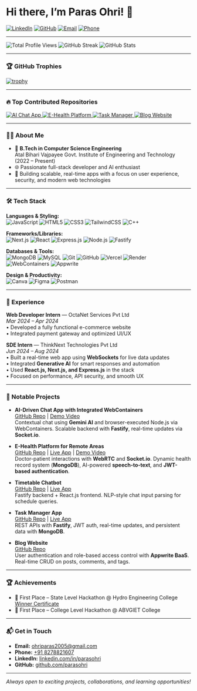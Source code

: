 # Hi there, I’m Paras Ohri! 👋

[![LinkedIn](https://img.shields.io/badge/LinkedIn-blue?logo=linkedin&logoColor=white&style=flat-square)](https://www.linkedin.com/in/parasohri)
[![GitHub](https://img.shields.io/badge/GitHub-181717?logo=github&logoColor=white&style=flat-square)](https://github.com/parasohri)
[![Email](https://img.shields.io/badge/Email-D14836?logo=gmail&logoColor=white&style=flat-square)](mailto:ohriparas2005@gmail.com)
[![Phone](https://img.shields.io/badge/Phone-8278821607-green?style=flat-square)](tel:+918278821607)

---

![Total Profile Views](https://komarev.com/ghpvc/?username=parasohri&label=Profile%20Views&color=0e75b6)
![GitHub Streak](https://github-readme-streak-stats.herokuapp.com/?user=parasohri)
![GitHub Stats](https://github-readme-stats.vercel.app/api?username=parasohri&show_icons=true&count_private=true&hide=issues&theme=radical)

---

### 🏆 GitHub Trophies

[![trophy](https://github-profile-trophy.vercel.app/?username=parasohri&theme=radical&no-frame=true&column=7)](https://github.com/parasohri)

---

### 🔥 Top Contributed Repositories

<p align="left">
  <a href="https://github.com/parasohri/AICHATAPPWITHINBUILTWEBCONTAINER">
    <img src="https://github-readme-stats.vercel.app/api/pin/?username=parasohri&repo=AICHATAPPWITHINBUILTWEBCONTAINER&theme=radical" alt="AI Chat App"/>
  </a>
  <a href="https://github.com/parasohri/himarogya">
    <img src="https://github-readme-stats.vercel.app/api/pin/?username=parasohri&repo=himarogya&theme=radical" alt="E-Health Platform"/>
  </a>
  <a href="https://github.com/parasohri/task-manger">
    <img src="https://github-readme-stats.vercel.app/api/pin/?username=parasohri&repo=task-manger&theme=radical" alt="Task Manager"/>
  </a>
  <a href="https://github.com/parasohri/vlog-website-react">
    <img src="https://github-readme-stats.vercel.app/api/pin/?username=parasohri&repo=vlog-website-react&theme=radical" alt="Blog Website"/>
  </a>
</p>

---

### 👨‍💻 About Me

- 🏫 **B.Tech in Computer Science Engineering**  
  Atal Bihari Vajpayee Govt. Institute of Engineering and Technology (2022 – Present)
- 🌐 Passionate full-stack developer and AI enthusiast
- 🚀 Building scalable, real-time apps with a focus on user experience, security, and modern web technologies

---

### 🛠️ Tech Stack

**Languages & Styling:**  
![JavaScript](https://img.shields.io/badge/-JavaScript-F7DF1E?logo=javascript&logoColor=black)
![HTML5](https://img.shields.io/badge/-HTML5-E34F26?logo=html5&logoColor=white)
![CSS3](https://img.shields.io/badge/-CSS3-1572B6?logo=css3&logoColor=white)
![TailwindCSS](https://img.shields.io/badge/-TailwindCSS-38B2AC?logo=tailwind-css&logoColor=white)
![C++](https://img.shields.io/badge/-C++-00599C?logo=c%2B%2B&logoColor=white)

**Frameworks/Libraries:**  
![Next.js](https://img.shields.io/badge/-Next.js-000000?logo=nextdotjs&logoColor=white)
![React](https://img.shields.io/badge/-React-61DAFB?logo=react&logoColor=black)
![Express.js](https://img.shields.io/badge/-Express.js-000000?logo=express&logoColor=white)
![Node.js](https://img.shields.io/badge/-Node.js-339933?logo=nodedotjs&logoColor=white)
![Fastify](https://img.shields.io/badge/-Fastify-000000?logo=fastify&logoColor=white)

**Databases & Tools:**  
![MongoDB](https://img.shields.io/badge/-MongoDB-47A248?logo=mongodb&logoColor=white)
![MySQL](https://img.shields.io/badge/-MySQL-4479A1?logo=mysql&logoColor=white)
![Git](https://img.shields.io/badge/-Git-F05032?logo=git&logoColor=white)
![GitHub](https://img.shields.io/badge/-GitHub-181717?logo=github&logoColor=white)
![Vercel](https://img.shields.io/badge/-Vercel-000000?logo=vercel&logoColor=white)
![Render](https://img.shields.io/badge/-Render-46E3B7?logo=render&logoColor=white)
![WebContainers](https://img.shields.io/badge/-WebContainers-4E9BCD?logo=code&logoColor=white)
![Appwrite](https://img.shields.io/badge/-Appwrite-F02E65?logo=appwrite&logoColor=white)

**Design & Productivity:**  
![Canva](https://img.shields.io/badge/-Canva-00C4CC?logo=canva&logoColor=white)
![Figma](https://img.shields.io/badge/-Figma-F24E1E?logo=figma&logoColor=white)
![Postman](https://img.shields.io/badge/-Postman-FF6C37?logo=postman&logoColor=white)

---

### 💼 Experience

**Web Developer Intern** — OctaNet Services Pvt Ltd  
_Mar 2024 – Apr 2024_  
• Developed a fully functional e-commerce website  
• Integrated payment gateway and optimized UI/UX

**SDE Intern** — ThinkNext Technologies Pvt Ltd  
_Jun 2024 – Aug 2024_  
• Built a real-time web app using **WebSockets** for live data updates  
• Integrated **Generative AI** for smart responses and automation  
• Used **React.js, Next.js, and Express.js** in the stack  
• Focused on performance, API security, and smooth UX

---

### 🚀 Notable Projects

- **AI-Driven Chat App with Integrated WebContainers**  
  [GitHub Repo](https://github.com/parasohri/AICHATAPPWITHINBUILTWEBCONTAINER) | [Demo Video](https://youtu.be/s3tgEeDgao8?si=4Di2wPyeE4fMCNEe)  
  Contextual chat using **Gemini AI** and browser-executed Node.js via WebContainers. Scalable backend with **Fastify**, real-time updates via **Socket.io**.

- **E-Health Platform for Remote Areas**  
  [GitHub Repo](https://github.com/parasohri/himarogya) | [Live App](https://hackathontesting-1-l1av.onrender.com/) | [Demo Video](https://youtu.be/OtUa5o42RfU?si=PGZcEF7dJT8vqQct)  
  Doctor-patient interactions with **WebRTC** and **Socket.io**. Dynamic health record system (**MongoDB**), AI-powered **speech-to-text**, and **JWT-based authentication**.

- **Timetable Chatbot**  
  [GitHub Repo](https://github.com/parasohri/chatboxtimetablebackend) | [Live App](http://chatboxtimetablefrontend.vercel.app/)  
  Fastify backend + React.js frontend. NLP-style chat input parsing for schedule queries.

- **Task Manager App**  
  [GitHub Repo](https://github.com/parasohri/task-manger) | [Live App](http://task-manger-frontend-xi.vercel.app/)  
  REST APIs with **Fastify**, JWT auth, real-time updates, and persistent data with **MongoDB**.

- **Blog Website**  
  [GitHub Repo](https://github.com/parasohri/vlog-website-react)  
  User authentication and role-based access control with **Appwrite BaaS**. Real-time CRUD on posts, comments, and tags.

---

### 🏆 Achievements

- 🥇 First Place – State Level Hackathon @ Hydro Engineering College  
  [Winner Certificate](https://drive.google.com/file/d/1QfvVeOp2aUDMSBQ-2EmAnpABelAFAsTW/view?usp=drivesdk)
- 🥇 First Place – College Level Hackathon @ ABVGIET College

---

### 📬 Get in Touch

- **Email:** [ohriparas2005@gmail.com](mailto:ohriparas2005@gmail.com)
- **Phone:** [+91 8278821607](tel:+918278821607)
- **LinkedIn:** [linkedin.com/in/parasohri](https://www.linkedin.com/in/parasohri)
- **GitHub:** [github.com/parasohri](https://github.com/parasohri)

---

_Always open to exciting projects, collaborations, and learning opportunities!_
